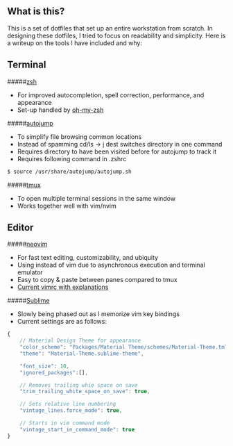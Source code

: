 ## What is this?
This is a set of dotfiles that set up an entire workstation from scratch. 
In designing these dotfiles, I tried to focus on readability and simplicity.
Here is a writeup on the tools I have included and why:

## Terminal

#####[zsh](https://github.com/robbyrussell/oh-my-zsh)
* For improved autocompletion, spell correction, performance, and appearance
* Set-up handled by [oh-my-zsh](https://github.com/robbyrussell/oh-my-zsh)

#####[autojump](https://github.com/wting/autojump)
* To simplify file browsing common locations
* Instead of spamming cd/ls -> j dest switches directory in one command
* Requires directory to have been visited before for autojump to track it
* Requires following command in .zshrc
```sh
$ source /usr/share/autojump/autojump.sh
```

#####[tmux](https://github.com/tmux/tmux)
* To open multiple terminal sessions in the same window
* Works together well with vim/nvim

## Editor

#####[neovim](https://github.com/neovim/neovim)
* For fast text editing, customizability, and ubiquity
* Using instead of vim due to asynchronous execution and terminal emulator
* Easy to copy & paste between panes compared to tmux
* [Current vimrc with explanations](https://github.com/RyanLPeterman/workflow/blob/master/.vimrc)

#####[Sublime](https://www.sublimetext.com/)
* Slowly being phased out as I memorize vim key bindings
* Current settings are as follows:

```javascript
{
    // Material Design Theme for appearance
    "color_scheme": "Packages/Material Theme/schemes/Material-Theme.tmTheme",
    "theme": "Material-Theme.sublime-theme",

    "font_size": 10,
    "ignored_packages":[],

    // Removes trailing whie space on save
    "trim_trailing_white_space_on_save": true,

    // Sets relative line numbering
    "vintage_lines.force_mode": true,

    // Starts in vim command mode
    "vintage_start_in_command_mode": true
}
```
